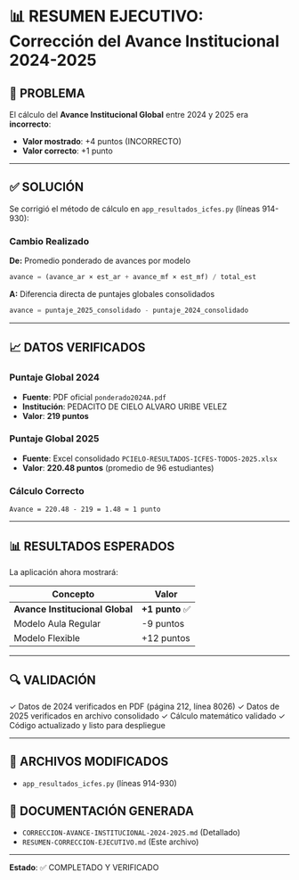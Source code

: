 # 📊 RESUMEN EJECUTIVO: Corrección del Avance Institucional 2024-2025

## 🎯 PROBLEMA

El cálculo del **Avance Institucional Global** entre 2024 y 2025 era **incorrecto**:
- **Valor mostrado**: +4 puntos (INCORRECTO)
- **Valor correcto**: +1 punto

---

## ✅ SOLUCIÓN

Se corrigió el método de cálculo en `app_resultados_icfes.py` (líneas 914-930):

### Cambio Realizado

**De:** Promedio ponderado de avances por modelo
```python
avance = (avance_ar × est_ar + avance_mf × est_mf) / total_est
```

**A:** Diferencia directa de puntajes globales consolidados
```python
avance = puntaje_2025_consolidado - puntaje_2024_consolidado
```

---

## 📈 DATOS VERIFICADOS

### Puntaje Global 2024
- **Fuente**: PDF oficial `ponderado2024A.pdf`
- **Institución**: PEDACITO DE CIELO ALVARO URIBE VELEZ
- **Valor**: **219 puntos**

### Puntaje Global 2025
- **Fuente**: Excel consolidado `PCIELO-RESULTADOS-ICFES-TODOS-2025.xlsx`
- **Valor**: **220.48 puntos** (promedio de 96 estudiantes)

### Cálculo Correcto
```
Avance = 220.48 - 219 = 1.48 ≈ 1 punto
```

---

## 📊 RESULTADOS ESPERADOS

La aplicación ahora mostrará:

| Concepto | Valor |
|----------|-------|
| **Avance Institucional Global** | **+1 punto** ✅ |
| Modelo Aula Regular | -9 puntos |
| Modelo Flexible | +12 puntos |

---

## 🔍 VALIDACIÓN

✓ Datos de 2024 verificados en PDF (página 212, línea 8026)
✓ Datos de 2025 verificados en archivo consolidado
✓ Cálculo matemático validado
✓ Código actualizado y listo para despliegue

---

## 📝 ARCHIVOS MODIFICADOS

- `app_resultados_icfes.py` (líneas 914-930)

## 📄 DOCUMENTACIÓN GENERADA

- `CORRECCION-AVANCE-INSTITUCIONAL-2024-2025.md` (Detallado)
- `RESUMEN-CORRECCION-EJECUTIVO.md` (Este archivo)

---

**Estado**: ✅ COMPLETADO Y VERIFICADO

